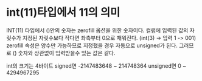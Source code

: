# int(11)타입에서 11의 의미

INT(11) 타입에서 ()안의 숫자는 zerofill 옵션을 위한 숫자이다.
컬럼에 입력된 값의 자릿수가 지정된 자릿수보다 작다면 좌측부터 0으로 채워진다.
(int(3) -> 입력 1 -> 001) 
zerofill 속성은 양수만 가능하므로 지정했을 경우 자동으로 unsigned가 된다.
그러므로 () 숫자와 상관없이 입력받을수 있는 값은 같다.

int의 크기는 4바이트
signed면 -2147483648 ~ 214748364
unsigned면 0 ~ 4294967295